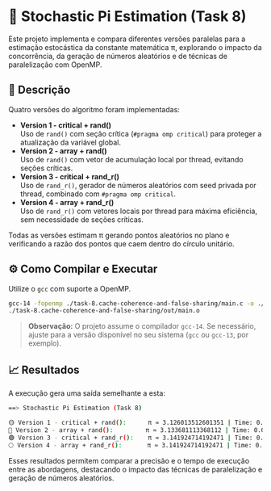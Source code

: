 # 🧮 Stochastic Pi Estimation (Task 8)

Este projeto implementa e compara diferentes versões paralelas para a estimação estocástica da constante matemática π, explorando o impacto da concorrência, da geração de números aleatórios e de técnicas de paralelização com OpenMP.

## 📄 Descrição

Quatro versões do algoritmo foram implementadas:

- **Version 1 - critical + rand()**  
  Uso de `rand()` com seção crítica (`#pragma omp critical`) para proteger a atualização da variável global.
- **Version 2 - array + rand()**  
  Uso de `rand()` com vetor de acumulação local por thread, evitando seções críticas.
- **Version 3 - critical + rand_r()**  
  Uso de `rand_r()`, gerador de números aleatórios com seed privada por thread, combinado com `#pragma omp critical`.
- **Version 4 - array + rand_r()**  
  Uso de `rand_r()` com vetores locais por thread para máxima eficiência, sem necessidade de seções críticas.

Todas as versões estimam π gerando pontos aleatórios no plano e verificando a razão dos pontos que caem dentro do círculo unitário.

## ⚙️ Como Compilar e Executar

Utilize o `gcc` com suporte a OpenMP.

```bash
gcc-14 -fopenmp ./task-8.cache-coherence-and-false-sharing/main.c -o ./task-8.cache-coherence-and-false-sharing/out/main.o
./task-8.cache-coherence-and-false-sharing/out/main.o
```

> **Observação:** O projeto assume o compilador `gcc-14`. Se necessário, ajuste para a versão disponível no seu sistema (`gcc` ou `gcc-13`, por exemplo).

## 📈 Resultados

A execução gera uma saída semelhante a esta:

```bash
==> Stochastic Pi Estimation (Task 8)

🟡 Version 1 - critical + rand():      π ≈ 3.126013512601351 | Time: 0.073s
🔴 Version 2 - array + rand():         π ≈ 3.133681113368112 | Time: 0.056s
🟢 Version 3 - critical + rand_r():    π ≈ 3.141924714192471 | Time: 0.033s
🌕 Version 4 - array + rand_r():       π ≈ 3.141924714192471 | Time: 0.048s
```

Esses resultados permitem comparar a precisão e o tempo de execução entre as abordagens, destacando o impacto das técnicas de paralelização e geração de números aleatórios.
